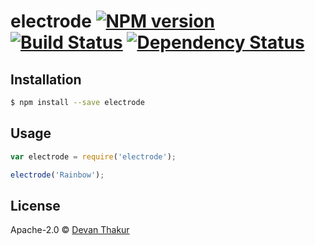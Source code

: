 # electrode [![NPM version][npm-image]][npm-url] [![Build Status][travis-image]][travis-url] [![Dependency Status][daviddm-image]][daviddm-url]
> 

## Installation

```sh
$ npm install --save electrode
```

## Usage

```js
var electrode = require('electrode');

electrode('Rainbow');
```
## License

Apache-2.0 © [Devan Thakur]()


[npm-image]: https://badge.fury.io/js/electrode.svg
[npm-url]: https://npmjs.org/package/electrode
[travis-image]: https://travis-ci.org//electrode.svg?branch=master
[travis-url]: https://travis-ci.org//electrode
[daviddm-image]: https://david-dm.org//electrode.svg?theme=shields.io
[daviddm-url]: https://david-dm.org//electrode
